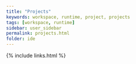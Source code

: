 ```yaml
---
title: "Projects"
keywords: workspace, runtime, project, projects
tags: [workspace, runtime]
sidebar: user_sidebar
permalink: projects.html
folder: ide
---
```


{% include links.html %}
